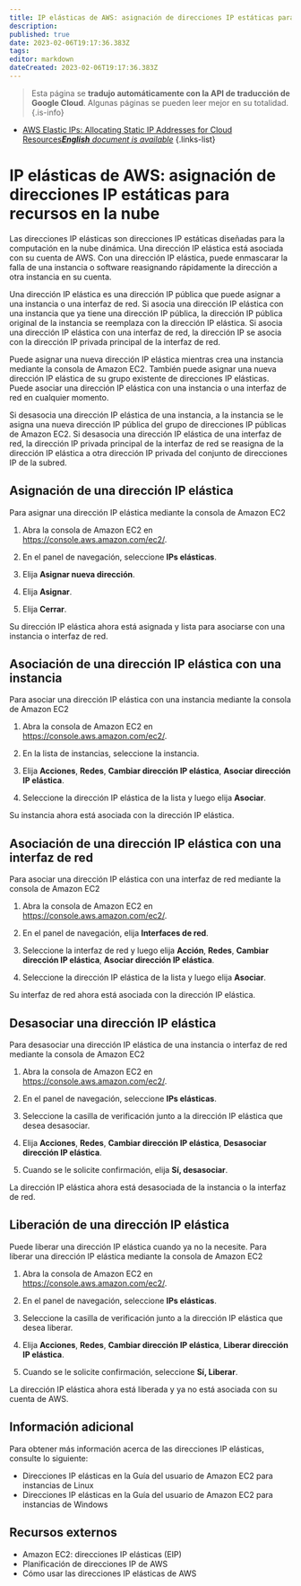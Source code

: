 ```yaml
---
title: IP elásticas de AWS: asignación de direcciones IP estáticas para recursos en la nube
description: 
published: true
date: 2023-02-06T19:17:36.383Z
tags: 
editor: markdown
dateCreated: 2023-02-06T19:17:36.383Z
---
```


> Esta página se **tradujo automáticamente con la API de traducción de Google Cloud**.
Algunas páginas se pueden leer mejor en su totalidad.{.is-info}



- [AWS Elastic IPs: Allocating Static IP Addresses for Cloud Resources***English** document is available*](/en/Knowledge-base/Cloud/aws-elastic-ips-allocating-static-ip-addresses-for-cloud-resources)
{.links-list}


# IP elásticas de AWS: asignación de direcciones IP estáticas para recursos en la nube

Las direcciones IP elásticas son direcciones IP estáticas diseñadas para la computación en la nube dinámica. Una dirección IP elástica está asociada con su cuenta de AWS. Con una dirección IP elástica, puede enmascarar la falla de una instancia o software reasignando rápidamente la dirección a otra instancia en su cuenta.

Una dirección IP elástica es una dirección IP pública que puede asignar a una instancia o una interfaz de red. Si asocia una dirección IP elástica con una instancia que ya tiene una dirección IP pública, la dirección IP pública original de la instancia se reemplaza con la dirección IP elástica. Si asocia una dirección IP elástica con una interfaz de red, la dirección IP se asocia con la dirección IP privada principal de la interfaz de red.

Puede asignar una nueva dirección IP elástica mientras crea una instancia mediante la consola de Amazon EC2. También puede asignar una nueva dirección IP elástica de su grupo existente de direcciones IP elásticas. Puede asociar una dirección IP elástica con una instancia o una interfaz de red en cualquier momento.

Si desasocia una dirección IP elástica de una instancia, a la instancia se le asigna una nueva dirección IP pública del grupo de direcciones IP públicas de Amazon EC2. Si desasocia una dirección IP elástica de una interfaz de red, la dirección IP privada principal de la interfaz de red se reasigna de la dirección IP elástica a otra dirección IP privada del conjunto de direcciones IP de la subred.

## Asignación de una dirección IP elástica

Para asignar una dirección IP elástica mediante la consola de Amazon EC2

1. Abra la consola de Amazon EC2 en https://console.aws.amazon.com/ec2/.

2. En el panel de navegación, seleccione **IPs elásticas**.

3. Elija **Asignar nueva dirección**.

4. Elija **Asignar**.

5. Elija **Cerrar**.

Su dirección IP elástica ahora está asignada y lista para asociarse con una instancia o interfaz de red.

## Asociación de una dirección IP elástica con una instancia

Para asociar una dirección IP elástica con una instancia mediante la consola de Amazon EC2

1. Abra la consola de Amazon EC2 en https://console.aws.amazon.com/ec2/.

2. En la lista de instancias, seleccione la instancia.

3. Elija **Acciones**, **Redes**, **Cambiar dirección IP elástica**, **Asociar dirección IP elástica**.

4. Seleccione la dirección IP elástica de la lista y luego elija **Asociar**.

Su instancia ahora está asociada con la dirección IP elástica.

## Asociación de una dirección IP elástica con una interfaz de red

Para asociar una dirección IP elástica con una interfaz de red mediante la consola de Amazon EC2

1. Abra la consola de Amazon EC2 en https://console.aws.amazon.com/ec2/.

2. En el panel de navegación, elija **Interfaces de red**.

3. Seleccione la interfaz de red y luego elija **Acción**, **Redes**, **Cambiar dirección IP elástica**, **Asociar dirección IP elástica**.

4. Seleccione la dirección IP elástica de la lista y luego elija **Asociar**.

Su interfaz de red ahora está asociada con la dirección IP elástica.

## Desasociar una dirección IP elástica

Para desasociar una dirección IP elástica de una instancia o interfaz de red mediante la consola de Amazon EC2

1. Abra la consola de Amazon EC2 en https://console.aws.amazon.com/ec2/.

2. En el panel de navegación, seleccione **IPs elásticas**.

3. Seleccione la casilla de verificación junto a la dirección IP elástica que desea desasociar.

4. Elija **Acciones**, **Redes**, **Cambiar dirección IP elástica**, **Desasociar dirección IP elástica**.

5. Cuando se le solicite confirmación, elija **Sí, desasociar**.

La dirección IP elástica ahora está desasociada de la instancia o la interfaz de red.

## Liberación de una dirección IP elástica

Puede liberar una dirección IP elástica cuando ya no la necesite. Para liberar una dirección IP elástica mediante la consola de Amazon EC2

1. Abra la consola de Amazon EC2 en https://console.aws.amazon.com/ec2/.

2. En el panel de navegación, seleccione **IPs elásticas**.

3. Seleccione la casilla de verificación junto a la dirección IP elástica que desea liberar.

4. Elija **Acciones**, **Redes**, **Cambiar dirección IP elástica**, **Liberar dirección IP elástica**.

5. Cuando se le solicite confirmación, seleccione **Sí, Liberar**.

La dirección IP elástica ahora está liberada y ya no está asociada con su cuenta de AWS.

## Información adicional

Para obtener más información acerca de las direcciones IP elásticas, consulte lo siguiente:

- Direcciones IP elásticas en la Guía del usuario de Amazon EC2 para instancias de Linux
- Direcciones IP elásticas en la Guía del usuario de Amazon EC2 para instancias de Windows

## Recursos externos

- Amazon EC2: direcciones IP elásticas (EIP)
- Planificación de direcciones IP de AWS
- Cómo usar las direcciones IP elásticas de AWS